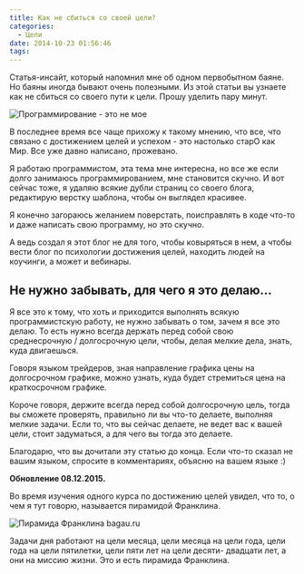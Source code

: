 ```yaml
---
title: Как не сбиться со своей цели?
categories:
  - Цели
date: 2014-10-23 01:56:46
tags:
---
```


Статья-инсайт, который напомнил мне об одном первобытном баяне. Но баяны иногда бывают очень полезными. Из этой статьи вы узнаете как не сбиться со своего пути к цели. Прошу уделить пару минут.

![Программирование - это не мое](/images/68241c552839906b67e1d9719515c1421e631590.jpg)

<!--more-->

В последнее время все чаще прихожу к такому мнению, что все, что связано с достижением целей и успехом - это настолько старО как Мир. Все уже давно написано, прожевано.

Я работаю программистом, эта тема мне интересна, но все же если долго занимаюсь программированием, мне становится скучно. И вот сейчас тоже, я удаляю всякие дубли страниц со своего блога, редактирую верстку шаблона, чтобы он выглядел красивее.

Я конечно загораюсь желанием поверстать, поисправлять в коде что-то и даже написать свою программу, но это скучно.

А ведь создал я этот блог не для того, чтобы ковыряться в нем, а чтобы вести блог по психологии достижения целей, находить людей на коучинги, а может и вебинары.

## Не нужно забывать, для чего я это делаю...

Я все это к тому, что хоть и приходится выполнять всякую программистскую работу, не нужно забывать о том, зачем я все это делаю. То есть нужно всегда держать перед собой свою среднесрочную / долгосрочную цели, чтобы, делая мелкие дела, знать, куда двигаешься.

Говоря языком трейдеров, зная направление графика цены на долгосрочном графике, можно узнать, куда будет стремиться цена на краткосрочном графике.

Короче говоря, держите всегда перед собой долгосрочную цель, тогда вы сможете проверять, правильно ли вы что-то делаете, выполняя мелкие задачи. Если то, что вы сейчас делаете, не ведет вас к вашей цели, стоит задуматься, а для чего вы тогда это делаете.

Благодарю, что вы дочитали эту статью до конца. Если что-то сказал не вашим языком, спросите в комментариях, объясню на вашем языке :)

**Обновление 08.12.2015.**

Во время изучения одного курса по достижению целей увидел, что то, о чем я тут говорю, называется пирамидой Франклина.

![Пирамида Франклина bagau.ru](/images/5f1ca2a9c7b6db8bd3ea385d67bb4fdbf8d2b2bb.jpg)

Задачи дня работают на цели месяца, цели месяца на цели года, цели года на цели пятилетки, цели пяти лет на цели десяти- двадцати лет, а они на миссию жизни. Это и есть пирамида Франклина.